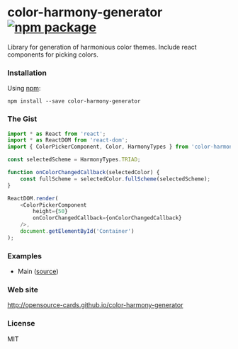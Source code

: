 # color-harmony-generator [![npm package][npm-badge]][npm]

[npm-badge]: https://badge.fury.io/js/color-harmony-generator.svg
[npm]: https://www.npmjs.com/package/color-harmony-generator

Library for generation of harmonious color themes. Include react components for picking colors.

### Installation

Using [npm](https://www.npmjs.com/):

```
npm install --save color-harmony-generator
```

### The Gist

```javascript
import * as React from 'react';
import * as ReactDOM from 'react-dom';
import { ColorPickerComponent, Color, HarmonyTypes } from 'color-harmony-generator';

const selectedScheme = HarmonyTypes.TRIAD;

function onColorChangedCallback(selectedColor) {
	const fullScheme = selectedColor.fullScheme(selectedScheme);
}

ReactDOM.render(
	<ColorPickerComponent
		height={50}
		onColorChangedCallback={onColorChangedCallback}
	/>,
	document.getElementById('Container')
);
```

### Examples

* Main ([source](https://github.com/opensource-cards/color-harmony-generator/tree/master/examples/main))

### Web site

http://opensource-cards.github.io/color-harmony-generator

### License

MIT
